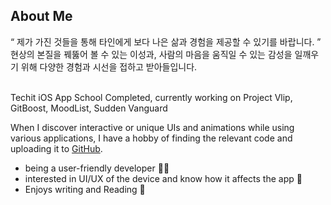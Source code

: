 ## About Me
“ 제가 가진 것들을 통해 타인에게 보다 나은 삶과 경험을 제공할 수 있기를 바랍니다. ” <br>
현상의 본질을 꿰뚫어 볼 수 있는 이성과, 사람의 마음을 움직일 수 있는 감성을 일깨우기 위해 다양한 경험과 시선을 접하고 받아들입니다. <br><br>

Techit iOS App School Completed, currently working on Project Vlip, GitBoost, MoodList, Sudden Vanguard

When I discover interactive or unique UIs and animations while using various applications, I have a hobby of finding the relevant code and uploading it to [GitHub](https://github.com/ha-nabi/Components).

- being a user-friendly developer 😶‍🌫️
- interested in UI/UX of the device and know how it affects the app 📱
- Enjoys writing and Reading 📝
